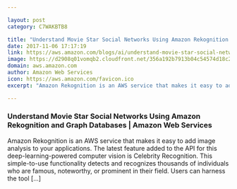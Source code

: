 ```yaml
---

layout: post
category: C7WAKBTB8

title: "Understand Movie Star Social Networks Using Amazon Rekognition and Graph Databases | Amazon Web Services"
date: 2017-11-06 17:17:19
link: https://aws.amazon.com/blogs/ai/understand-movie-star-social-networks-using-amazon-rekognition-and-graph-databases/
image: https://d2908q01vomqb2.cloudfront.net/356a192b7913b04c54574d18c28d46e6395428ab/2017/06/23/6288c174-a286-4b65-9b3b-6199bfdaa1e0.png
domain: aws.amazon.com
author: Amazon Web Services
icon: https://aws.amazon.com/favicon.ico
excerpt: "Amazon Rekognition is an AWS service that makes it easy to add image analysis to your applications. The latest feature added to the API for this deep-learning-powered computer vision is Celebrity Recognition. This simple-to-use functionality detects and recognizes thousands of individuals who are famous, noteworthy, or prominent in their field. Users can harness the tool […]"

---
```


### Understand Movie Star Social Networks Using Amazon Rekognition and Graph Databases | Amazon Web Services

Amazon Rekognition is an AWS service that makes it easy to add image analysis to your applications. The latest feature added to the API for this deep-learning-powered computer vision is Celebrity Recognition. This simple-to-use functionality detects and recognizes thousands of individuals who are famous, noteworthy, or prominent in their field. Users can harness the tool […]

